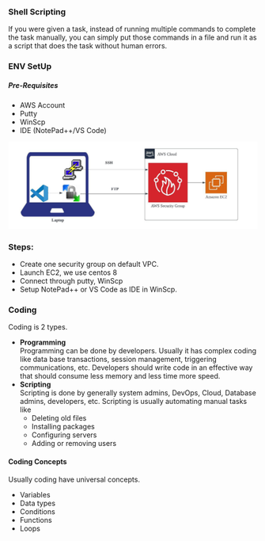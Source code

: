 ### Shell Scripting
 
If you were given a task, instead of running multiple commands to complete the task manually, you can simply put those commands in a file and run it as a script that does the task without human errors.

### ENV SetUp
##### Pre-Requisites

* AWS Account
* Putty
* WinScp
* IDE (NotePad++/VS Code)

![alt text](setup.jpeg)


### **Steps:**

* Create one security group on default VPC.
* Launch EC2, we use centos 8
* Connect through putty, WinScp
* Setup NotePad++ or VS Code as IDE in WinScp.

### Coding
Coding is 2 types.
* **Programming** <br/>
    Programming can be done by developers. Usually it has complex coding like data base transactions, session management, triggering communications, etc. Developers should write code in an effective way that should consume less memory and less time more speed.
* **Scripting** <br/>
    Scripting is done by generally system admins, DevOps, Cloud, Database admins, developers, etc. Scripting is usually automating manual tasks like
    * Deleting old files
    * Installing packages
    * Configuring servers
    * Adding or removing users

#### Coding Concepts
Usually coding have universal concepts.
* Variables
* Data types
* Conditions
* Functions
* Loops


